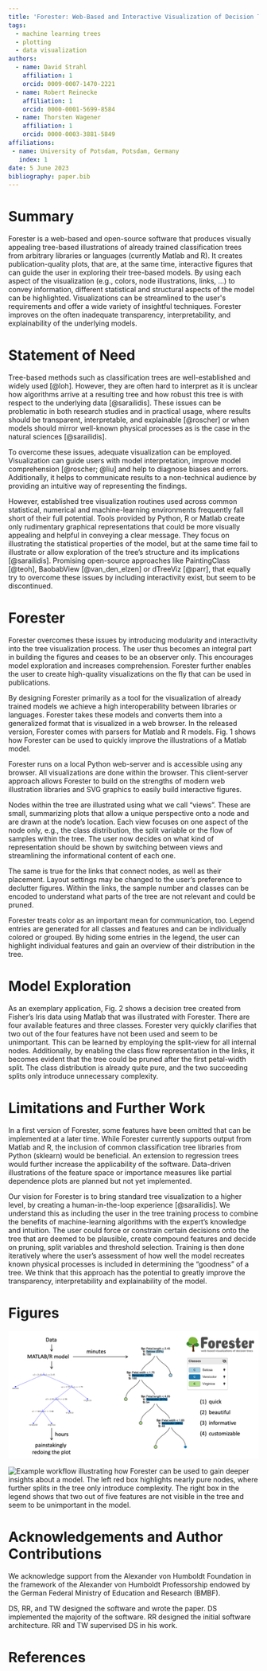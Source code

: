 ```yaml
---
title: 'Forester: Web-Based and Interactive Visualization of Decision Trees'
tags:
  - machine learning trees
  - plotting
  - data visualization
authors:
  - name: David Strahl
    affiliation: 1
    orcid: 0009-0007-1470-2221
  - name: Robert Reinecke
    affiliation: 1
    orcid: 0000-0001-5699-8584
  - name: Thorsten Wagener
    affiliation: 1
    orcid: 0000-0003-3881-5849
affiliations:
 - name: University of Potsdam, Potsdam, Germany
   index: 1
date: 5 June 2023
bibliography: paper.bib
---
```


# Summary

Forester is a web-based and open-source software that produces visually appealing tree-based illustrations of 
already trained classification trees from arbitrary libraries or languages (currently Matlab and R).  It creates 
publication-quality plots, that are, at the same time, interactive figures that can guide the user in exploring 
their tree-based models. By using each aspect of the visualization (e.g., colors, node illustrations, links, …) to 
convey information, different statistical and structural aspects of the model can be highlighted. Visualizations can 
be streamlined to the user's requirements and offer a wide variety of insightful techniques. Forester improves on 
the often inadequate transparency, interpretability, and explainability of the underlying models.

# Statement of Need

Tree-based methods such as classification trees are well-established and widely used [@loh]. However, they are often hard to interpret as it is unclear how algorithms arrive at a resulting tree and how robust this tree is with respect to the underlying data [@sarailidis]. These issues can be problematic in both research studies and in practical usage, where results should be transparent, interpretable, and explainable [@roscher] or when models should mirror well-known physical processes as is the case in the natural sciences [@sarailidis]. 

To overcome these issues, adequate visualization can be employed. Visualization can guide users with model 
interpretation, improve model comprehension [@roscher; @liu] and help to diagnose biases and errors. Additionally, it helps to communicate results to a non-technical audience by providing an intuitive way of representing the findings.
 
However, established tree visualization routines used across common statistical, numerical and machine-learning 
environments frequently fall short of their full potential. Tools provided by Python, R or Matlab create only 
rudimentary graphical representations that could be more visually appealing and helpful in conveying a clear message.
They focus on illustrating the statistical properties of the model, but at the same time fail to illustrate or allow 
exploration of the tree’s structure and its implications [@sarailidis]. Promising open-source approaches like 
PaintingClass [@teoh], BaobabView [@van_den_elzen] or dTreeViz [@parr], that equally try to overcome these issues by 
including interactivity exist, but seem to be discontinued. 

# Forester

Forester overcomes these issues by introducing modularity and interactivity into the tree visualization process. The 
user thus becomes an integral part in building the figures and ceases to be an observer only. This encourages model exploration and increases comprehension. Forester further enables the user to create high-quality visualizations on the fly that can be used in publications.

By designing Forester primarily as a tool for the visualization of already trained models we achieve a high 
interoperability between libraries or languages. Forester takes these models and converts them into a generalized 
format that is visualized in a web browser. In the released version, Forester comes with parsers for Matlab and R 
models. Fig. 1 shows how Forester can be used to quickly improve the illustrations of a Matlab model.

Forester runs on a local Python web-server and is accessible using any browser. All visualizations are done within the browser. This client-server approach allows Forester to build on the strengths of modern web illustration libraries and SVG graphics to easily build interactive figures. 

Nodes within the tree are illustrated using what we call “views”. These are small, summarizing plots that allow a unique perspective onto a node and are drawn at the node’s location. Each view focuses on one aspect of the node only, e.g., the class distribution, the split variable or the flow of samples within the tree. The user now decides on what kind of representation should be shown by switching between views and streamlining the informational content of each one.

The same is true for the links that connect nodes, as well as their placement. Layout settings may be changed to the user’s preference to declutter figures. Within the links, the sample number and classes can be encoded to understand what parts of the tree are not relevant and could be pruned.

Forester treats color as an important mean for communication, too. Legend entries are generated for all classes and features and can be individually colored or grouped. By hiding some entries in the legend, the user can highlight individual features and gain an overview of their distribution in the tree. 

# Model Exploration

As an exemplary application, Fig. 2 shows a decision tree created from Fisher’s Iris data using 
Matlab that was illustrated with Forester. There are four available features and three classes. Forester very 
quickly clarifies that two out of the four features have not been used and seem to be unimportant. This can be 
learned by employing the split-view for all internal nodes. Additionally, by enabling the class flow representation in the links, it becomes evident that the tree could be pruned after the first petal-width split. The class distribution is already quite pure, and the two succeeding splits only introduce unnecessary complexity.

# Limitations and Further Work

In a first version of Forester, some features have been omitted that can be implemented at a later time. While 
Forester currently supports output from Matlab and R, the inclusion of common classification tree libraries from 
Python (sklearn) would be beneficial. An extension to regression trees would further increase the applicability of the 
software. Data-driven illustrations of the feature space or importance measures like partial dependence plots are planned but not yet implemented.

Our vision for Forester is to bring standard tree visualization to a higher level, by creating a human-in-the-loop 
experience [@sarailidis]. We understand this as including the user in the tree training process to combine the 
benefits of machine-learning algorithms with the expert’s knowledge and intuition. The user could force or constrain 
certain decisions onto the tree that are deemed to be plausible, create compound features and decide on pruning, 
split variables and threshold selection. Training is then done iteratively where the user’s assessment of how well 
the model recreates known physical processes is included in determining the “goodness” of a tree. We think that this 
approach has the potential to greatly improve the transparency, interpretability and explainability of the model.

# Figures

![Workflow of how Forester quickly illustrates a pre-existing model and improves on the visualization.](fig1.png)

![Example workflow illustrating how Forester can be used to gain deeper insights about a model. The left red box 
highlights nearly pure nodes, where further splits in the tree only introduce complexity. The right box in the 
legend shows that two out of five features are not visible in the tree and seem to be unimportant in the model.](fig2.png)

# Acknowledgements and Author Contributions

We acknowledge support from the Alexander von Humboldt Foundation in the framework of the Alexander von Humboldt Professorship endowed by the German Federal Ministry of Education and Research (BMBF).

DS, RR, and TW designed the software and wrote the paper. DS implemented the majority of the software. RR designed the initial software architecture. RR and TW supervised DS in his work.

# References